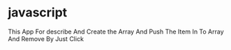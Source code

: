 # javascript
This App For describe And Create the Array And Push The Item In To Array And Remove By Just Click
